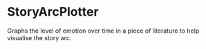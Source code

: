 # StoryArcPlotter
Graphs the level of emotion over time in a piece of literature to help visualise the story arc.
